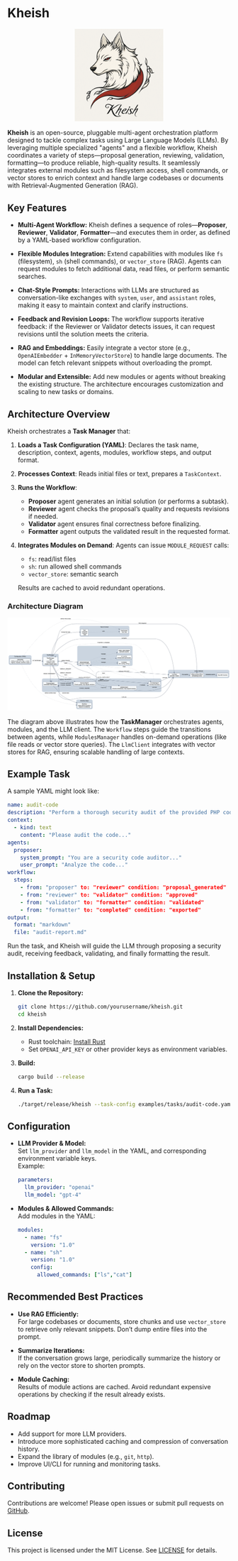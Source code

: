 # Kheish

<p align="center">
  <img src="docs/logo.png" alt="Kheish Logo" width="200">
</p>

**Kheish** is an open-source, pluggable multi-agent orchestration platform designed to tackle complex tasks using Large Language Models (LLMs). By leveraging multiple specialized "agents" and a flexible workflow, Kheish coordinates a variety of steps—proposal generation, reviewing, validation, formatting—to produce reliable, high-quality results. It seamlessly integrates external modules such as filesystem access, shell commands, or vector stores to enrich context and handle large codebases or documents with Retrieval-Augmented Generation (RAG).

## Key Features

- **Multi-Agent Workflow:** Kheish defines a sequence of roles—**Proposer**, **Reviewer**, **Validator**, **Formatter**—and executes them in order, as defined by a YAML-based workflow configuration.
  
- **Flexible Modules Integration:** Extend capabilities with modules like `fs` (filesystem), `sh` (shell commands), or `vector_store` (RAG). Agents can request modules to fetch additional data, read files, or perform semantic searches.
  
- **Chat-Style Prompts:** Interactions with LLMs are structured as conversation-like exchanges with `system`, `user`, and `assistant` roles, making it easy to maintain context and clarify instructions.
  
- **Feedback and Revision Loops:** The workflow supports iterative feedback: if the Reviewer or Validator detects issues, it can request revisions until the solution meets the criteria.
  
- **RAG and Embeddings:** Easily integrate a vector store (e.g., `OpenAIEmbedder` + `InMemoryVectorStore`) to handle large documents. The model can fetch relevant snippets without overloading the prompt.
  
- **Modular and Extensible:** Add new modules or agents without breaking the existing structure. The architecture encourages customization and scaling to new tasks or domains.

## Architecture Overview

Kheish orchestrates a **Task Manager** that:

1. **Loads a Task Configuration (YAML)**: Declares the task name, description, context, agents, modules, workflow steps, and output format.
  
2. **Processes Context**: Reads initial files or text, prepares a `TaskContext`.
  
3. **Runs the Workflow**:  
   - **Proposer** agent generates an initial solution (or performs a subtask).
   - **Reviewer** agent checks the proposal’s quality and requests revisions if needed.
   - **Validator** agent ensures final correctness before finalizing.
   - **Formatter** agent outputs the validated result in the requested format.
   
4. **Integrates Modules on Demand**: Agents can issue `MODULE_REQUEST` calls:
   - `fs`: read/list files
   - `sh`: run allowed shell commands
   - `vector_store`: semantic search
   
   Results are cached to avoid redundant operations.

### Architecture Diagram

<p align="center">
  <img src="docs/arch.png" alt="Kheish Architecture" width="600">
</p>

The diagram above illustrates how the **TaskManager** orchestrates agents, modules, and the LLM client. The `Workflow` steps guide the transitions between agents, while `ModulesManager` handles on-demand operations (like file reads or vector store queries). The `LlmClient` integrates with vector stores for RAG, ensuring scalable handling of large contexts.

## Example Task

A sample YAML might look like:
```yaml
name: audit-code
description: "Perform a thorough security audit of the provided PHP code."
context:
  - kind: text
    content: "Please audit the code..."
agents:
  proposer:
    system_prompt: "You are a security code auditor..."
    user_prompt: "Analyze the code..."
workflow:
  steps:
    - from: "proposer" to: "reviewer" condition: "proposal_generated"
    - from: "reviewer" to: "validator" condition: "approved"
    - from: "validator" to: "formatter" condition: "validated"
    - from: "formatter" to: "completed" condition: "exported"
output:
  format: "markdown"
  file: "audit-report.md"
```

Run the task, and Kheish will guide the LLM through proposing a security audit, receiving feedback, validating, and finally formatting the result.

## Installation & Setup

1. **Clone the Repository:**
   ```bash
   git clone https://github.com/yourusername/kheish.git
   cd kheish
   ```

2. **Install Dependencies:**
   - Rust toolchain: [Install Rust](https://www.rust-lang.org/tools/install)
   - Set `OPENAI_API_KEY` or other provider keys as environment variables.
   
3. **Build:**
   ```bash
   cargo build --release
   ```

4. **Run a Task:**
   ```bash
   ./target/release/kheish --task-config examples/tasks/audit-code.yaml
   ```

## Configuration

- **LLM Provider & Model:**  
  Set `llm_provider` and `llm_model` in the YAML, and corresponding environment variable keys.  
  Example:
  ```yaml
  parameters:
    llm_provider: "openai"
    llm_model: "gpt-4"
  ```
  
- **Modules & Allowed Commands:**  
  Add modules in the YAML:
  ```yaml
  modules:
    - name: "fs"
      version: "1.0"
    - name: "sh"
      version: "1.0"
      config:
        allowed_commands: ["ls","cat"]
  ```

## Recommended Best Practices

- **Use RAG Efficiently:**  
  For large codebases or documents, store chunks and use `vector_store` to retrieve only relevant snippets. Don’t dump entire files into the prompt.
  
- **Summarize Iterations:**  
  If the conversation grows large, periodically summarize the history or rely on the vector store to shorten prompts.
  
- **Module Caching:**  
  Results of module actions are cached. Avoid redundant expensive operations by checking if the result already exists.

## Roadmap

- Add support for more LLM providers.
- Introduce more sophisticated caching and compression of conversation history.
- Expand the library of modules (e.g., `git`, `http`).
- Improve UI/CLI for running and monitoring tasks.

## Contributing

Contributions are welcome! Please open issues or submit pull requests on [GitHub](https://github.com/graniet/kheish).

## License

This project is licensed under the MIT License. See [LICENSE](LICENSE) for details.
